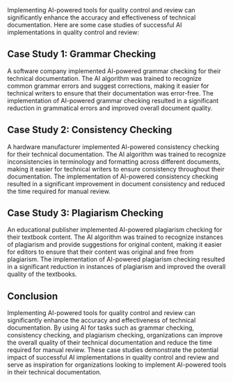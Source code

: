 
Implementing AI-powered tools for quality control and review can significantly enhance the accuracy and effectiveness of technical documentation. Here are some case studies of successful AI implementations in quality control and review:

Case Study 1: Grammar Checking
------------------------------

A software company implemented AI-powered grammar checking for their technical documentation. The AI algorithm was trained to recognize common grammar errors and suggest corrections, making it easier for technical writers to ensure that their documentation was error-free. The implementation of AI-powered grammar checking resulted in a significant reduction in grammatical errors and improved overall document quality.

Case Study 2: Consistency Checking
----------------------------------

A hardware manufacturer implemented AI-powered consistency checking for their technical documentation. The AI algorithm was trained to recognize inconsistencies in terminology and formatting across different documents, making it easier for technical writers to ensure consistency throughout their documentation. The implementation of AI-powered consistency checking resulted in a significant improvement in document consistency and reduced the time required for manual review.

Case Study 3: Plagiarism Checking
---------------------------------

An educational publisher implemented AI-powered plagiarism checking for their textbook content. The AI algorithm was trained to recognize instances of plagiarism and provide suggestions for original content, making it easier for editors to ensure that their content was original and free from plagiarism. The implementation of AI-powered plagiarism checking resulted in a significant reduction in instances of plagiarism and improved the overall quality of the textbooks.

Conclusion
----------

Implementing AI-powered tools for quality control and review can significantly enhance the accuracy and effectiveness of technical documentation. By using AI for tasks such as grammar checking, consistency checking, and plagiarism checking, organizations can improve the overall quality of their technical documentation and reduce the time required for manual review. These case studies demonstrate the potential impact of successful AI implementations in quality control and review and serve as inspiration for organizations looking to implement AI-powered tools in their technical documentation.


